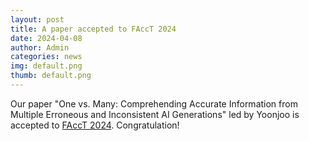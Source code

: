```yaml
---
layout: post
title: A paper accepted to FAccT 2024
date: 2024-04-08
author: Admin
categories: news
img: default.png
thumb: default.png
---
```


Our paper "One vs. Many: Comprehending Accurate Information from Multiple Erroneous and Inconsistent AI Generations" led by Yoonjoo is accepted to [FAccT 2024]([https://cscw.acm.org/2024/](https://facctconference.org/2024/)). Congratulation!
